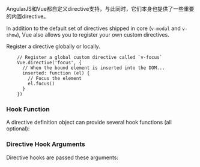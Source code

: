 AngularJS和Vue都自定义directive支持，与此同时，它们本身也提供了一些重要的内置directive。

In addition to the default set of directives shipped in core (`v-modal` and `v-show`), Vue also allows you to register your own custom directives.

Register a directive globally or locally.

        // Register a global custom directive called `v-focus`
        Vue.directive('focus', {
          // When the bound element is inserted into the DOM...
          inserted: function (el) {
            // Focus the element
            el.focus()
          }
        })

### Hook Function

A directive definition object can provide several hook functions (all optional):



### Directive Hook Arguments

Directive hooks are passed these arguments:

